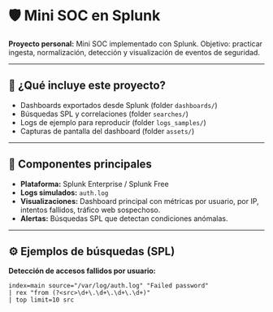 # 🛡️ Mini SOC en Splunk

**Proyecto personal:** Mini SOC implementado con Splunk. Objetivo: practicar ingesta, normalización, detección y visualización de eventos de seguridad.

---

## 🎯 ¿Qué incluye este proyecto?
- Dashboards exportados desde Splunk (folder `dashboards/`)
- Búsquedas SPL y correlaciones (folder `searches/`)
- Logs de ejemplo para reproducir (folder `logs_samples/`)
- Capturas de pantalla del dashboard (folder `assets/`)

---

## 🧩 Componentes principales

- **Plataforma:** Splunk Enterprise / Splunk Free
- **Logs simulados:** `auth.log`
- **Visualizaciones:** Dashboard principal con métricas por usuario, por IP, intentos fallidos, tráfico web sospechoso.
- **Alertas:** Búsquedas SPL que detectan condiciones anómalas.

---

## ⚙️ Ejemplos de búsquedas (SPL)

**Detección de accesos fallidos por usuario:**
```spl
index=main source="/var/log/auth.log" "Failed password"
| rex "from (?<src>\d+\.\d+\.\d+\.\d+)"
| top limit=10 src
